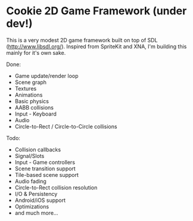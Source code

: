 
Cookie 2D Game Framework (under dev!)
======

This is a very modest 2D game framework built on top of SDL (http://www.libsdl.org/).
Inspired from SpriteKit and XNA, I'm building this mainly for it's own sake.

Done:

- Game update/render loop
- Scene graph
- Textures
- Animations
- Basic physics
- AABB collisions
- Input - Keyboard
- Audio
- Circle-to-Rect / Circle-to-Circle collisions

Todo:

- Collision callbacks
- Signal/Slots
- Input - Game controllers
- Scene transition support
- Tile-based scene support
- Audio fading
- Circle-to-Rect collision resolution
- I/O & Persistency
- Android/iOS support
- Optimizations
- and much more...
